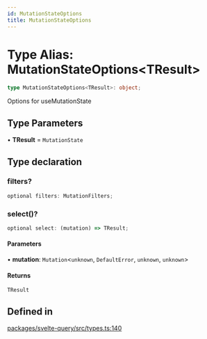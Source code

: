 ```yaml
---
id: MutationStateOptions
title: MutationStateOptions
---
```


# Type Alias: MutationStateOptions\<TResult\>

```ts
type MutationStateOptions<TResult>: object;
```

Options for useMutationState

## Type Parameters

• **TResult** = `MutationState`

## Type declaration

### filters?

```ts
optional filters: MutationFilters;
```

### select()?

```ts
optional select: (mutation) => TResult;
```

#### Parameters

• **mutation**: `Mutation`\<`unknown`, `DefaultError`, `unknown`, `unknown`\>

#### Returns

`TResult`

## Defined in

[packages/svelte-query/src/types.ts:140](https://github.com/TanStack/query/blob/13817e953743537ffb9aab4da174583055be4d81/packages/svelte-query/src/types.ts#L140)
